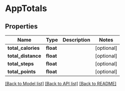 # AppTotals

## Properties
Name | Type | Description | Notes
------------ | ------------- | ------------- | -------------
**total_calories** | **float** |  | [optional] 
**total_distance** | **float** |  | [optional] 
**total_steps** | **float** |  | [optional] 
**total_points** | **float** |  | [optional] 

[[Back to Model list]](../../README.md#documentation-for-models) [[Back to API list]](../../README.md#documentation-for-api-endpoints) [[Back to README]](../../README.md)

